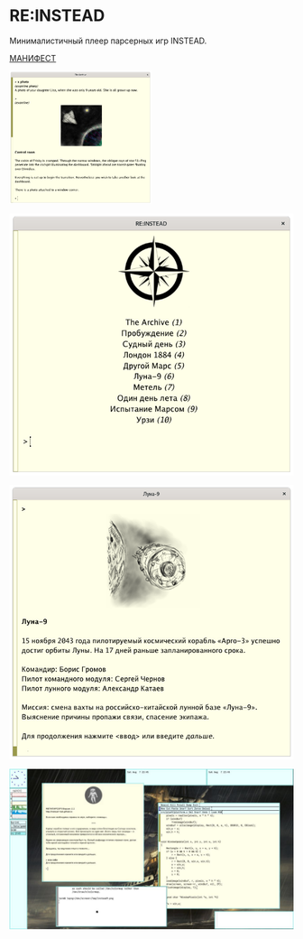 # RE:INSTEAD

Минималистичный плеер парсерных игр INSTEAD.

[МАНИФЕСТ](MANIFEST.md)

<img src="scr/archive.png" width="50%">

![list of games](scr/list.png)

![Moon9](scr/moon9.png)

![9front](scr/plan9.jpg)